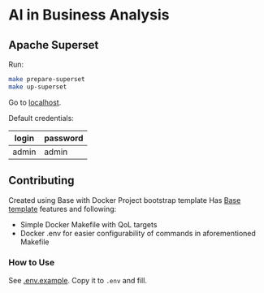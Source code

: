 # AI in Business Analysis
## Apache Superset
Run:
```bash
make prepare-superset
make up-superset
```

Go to [localhost](http://localhost:8088).

Default credentials:

| login | password |
| ----- | -------- |
| admin | admin    |

## Contributing
Created using Base with Docker Project bootstrap template
Has [Base template](https://github.com/dsOmega-bootstrap/Base.bootstrap) features and following:
- Simple Docker Makefile with QoL targets
- Docker .env for easier configurability of commands in aforementioned Makefile

### How to Use
See [.env.example](./.env.example). Copy it to `.env` and fill.

